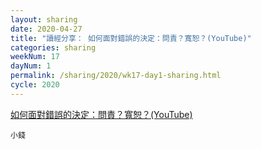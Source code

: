 ```yaml
---
layout: sharing
date: 2020-04-27
title: "讀經分享： 如何面對錯誤的決定：問責？寬恕？(YouTube)"
categories: sharing
weekNum: 17
dayNum: 1
permalink: /sharing/2020/wk17-day1-sharing.html
cycle: 2020
---
```


[如何面對錯誤的決定：問責？寬恕？(YouTube)](https://youtu.be/OF7u9-u0V0I)

`小錢`
